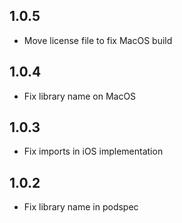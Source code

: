 ## 1.0.5

- Move license file to fix MacOS build

## 1.0.4

- Fix library name on MacOS

## 1.0.3

- Fix imports in iOS implementation

## 1.0.2

- Fix library name in podspec
